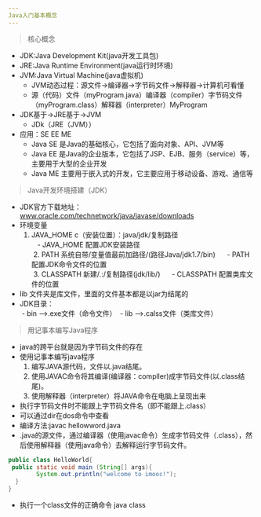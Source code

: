 ```yaml
---
Java入门基本概念
---  
```

> 核心概念  
- JDK:Java Development Kit(java开发工具包)  
- JRE:Java Runtime Environment(java运行时环境)  
- JVM:Java Virtual Machine(java虚拟机)  
  - JVM动态过程：源文件->编译器->字节码文件->解释器->计算机可看懂  
  - 源（代码）文件（myProgram.java）编译器（compiler）字节码文件（myProgram.class）解释器（interpreter）MyProgram
- JDK基于->JRE基于->JVM  
  - JDk（JRE（JVM））  
- 应用：SE EE ME  
  - Java SE 是Java的基础核心，它包括了面向对象、API、JVM等  
  - Java EE 是Java的企业版本，它包括了JSP、EJB、服务（service）等，主要用于大型的企业开发  
  - Java ME 主要用于嵌入式的开发，它主要应用于移动设备、游戏、通信等  

> Java开发环境搭建（JDK）  
- JDK官方下载地址：www.oracle.com/technetwork/java/javase/downloads  
- 环境变量  
  1. JAVA_HOME c（安装位置）：java/jdk/复制路径  
    - JAVA_HOME 配置JDK安装路径  
  2. PATH  系统自带/变量值最前加路径/(路径Java/jdk1.7/bin)   
    - PATH 配置JDK命令文件的位置  
  3. CLASSPATH  新建/.:/复制路径(jdk/lib/)   
    - CLASSPATH 配置类库文件的位置  
- lib 文件夹是库文件，里面的文件基本都是以jar为结尾的  
- JDK目录：  
  - bin -->.exe文件（命令文件）
  - lib -->.calss文件（类库文件）  
 
> 用记事本编写Java程序  
- java的跨平台就是因为字节码文件的存在  
- 使用记事本编写java程序  
  1. 编写JAVA源代码，文件以.java结尾。  
  2. 使用JAVAC命令将其编译(编译器：compller)成字节码文件(以.class结尾)。  
  3. 使用解释器（interpreter）将JAVA命令在电脑上呈现出来  
- 执行字节码文件时不能跟上字节码文件名（即不能跟上.class）  
- 可以通过dir在dos命令中查看  
- 编译方法:javac hellowword.java  
- .java的源文件，通过编译器（使用javac命令）生成字节码文件（.class），然后使用解释器（使用java命令）去解释运行字节码文件。  
```java
public class HelloWorld{
 public static void main (String[] args){
        System.out.println("welcome to imooc!");
  }
}
```  
- 执行一个class文件的正确命令 java class  

